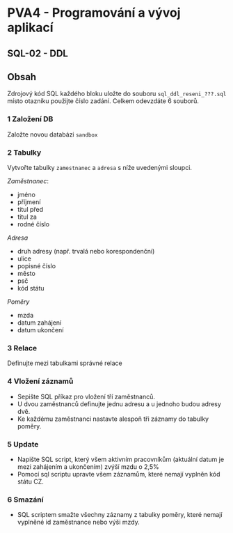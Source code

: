 # PVA4 - Programování a vývoj aplikací
## SQL-02 - DDL

## Obsah

Zdrojový kód SQL každého bloku uložte do souboru `sql_ddl_reseni_???.sql` místo otazníku použijte číslo zadání. Celkem odevzdáte 6 souborů.


### 1 Založení DB
Založte novou databázi `sandbox`


### 2 Tabulky
Vytvořte tabulky `zamestnanec` a `adresa` s níže uvedenými sloupci.

*Zaměstnanec*:
* jméno
* příjmení
* titul před
* titul za
* rodné číslo

*Adresa*
* druh adresy (např. trvalá nebo korespondenční)
* ulice
* popisné číslo
* město
* psč
* kód státu
  
*Poměry*
* mzda
* datum zahájení
* datum ukončení



### 3 Relace
Definujte mezi tabulkami správné relace


### 4 Vložení záznamů
* Sepište SQL příkaz pro vložení tří zaměstnanců.
* U dvou zaměstnanců definujte jednu adresu a u jednoho budou adresy dvě.
* Ke každému zaměstnanci nastavte alespoň tři záznamy do tabulky poměry.

### 5 Update
* Napište SQL script, který všem aktivním pracovníkům (aktuální datum je mezi zahájením a ukončením) zvýší mzdu o 2,5% 
* Pomocí sql scriptu upravte všem záznamům, které nemají vyplněn kód státu CZ.
  
### 6 Smazání
* SQL scriptem smažte všechny záznamy z tabulky poměry, které nemají vyplněné id zaměstnance nebo výši mzdy.

